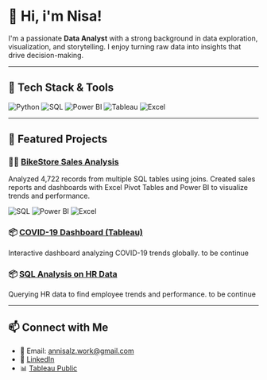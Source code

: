 # 👋 Hi, i'm Nisa!

I'm a passionate **Data Analyst** with a strong background in data exploration, visualization, and storytelling. I enjoy turning raw data into insights that drive decision-making.

---

## 🔧 Tech Stack & Tools

![Python](https://img.shields.io/badge/Python-3776AB?style=for-the-badge&logo=python&logoColor=white)
![SQL](https://img.shields.io/badge/SQL-003B57?style=for-the-badge&logo=mysql&logoColor=white)
![Power BI](https://img.shields.io/badge/PowerBI-F2C811?style=for-the-badge&logo=powerbi&logoColor=black)
![Tableau](https://img.shields.io/badge/Tableau-E97627?style=for-the-badge&logo=tableau&logoColor=white)
![Excel](https://img.shields.io/badge/Excel-217346?style=for-the-badge&logo=microsoft-excel&logoColor=white)

---

## 📁 Featured Projects

### 🚴‍♂️ [BikeStore Sales Analysis](https://alzwork-buzz.github.io/BikeStoreSales_DA/)
Analyzed 4,722 records from multiple SQL tables using joins. Created sales reports and dashboards with Excel Pivot Tables and Power BI to visualize trends and performance.

![SQL](https://img.shields.io/badge/SQL-003B57?style=for-the-badge&logo=mysql&logoColor=white)
![Power BI](https://img.shields.io/badge/PowerBI-F2C811?style=for-the-badge&logo=powerbi&logoColor=black)
![Excel](https://img.shields.io/badge/Excel-217346?style=for-the-badge&logo=microsoft-excel&logoColor=white)

### 📦 [COVID-19 Dashboard (Tableau)](https://public.tableau.com/app/profile/annisalz/viz/CovidDashboard)
Interactive dashboard analyzing COVID-19 trends globally. to be continue

### 📦 [SQL Analysis on HR Data](https://github.com/annisalz/hr-data-sql)
Querying HR data to find employee trends and performance. to be continue

---

## 📫 Connect with Me

- 📧 Email: annisalz.work@gmail.com  
- 💼 [LinkedIn](https://www.linkedin.com/in/annisalz)  
- 📊 [Tableau Public](https://public.tableau.com/app/profile/tobecontinue----)

